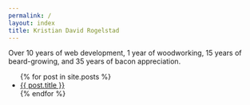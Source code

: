 ```yaml
---
permalink: /
layout: index
title: Kristian David Rogelstad
---
```


Over 10 years of web development, 1 year of woodworking, 15 years of beard-growing, and 35 years of bacon appreciation. 

<ul>
  {% for post in site.posts %}
    <li>
      <a href="{{ post.url }}">{{ post.title }}</a>
    </li>
  {% endfor %}
</ul>


<!-- ![My Beard Logo]({{ site.url }}/assets/img/logoGrey.svg) -->
